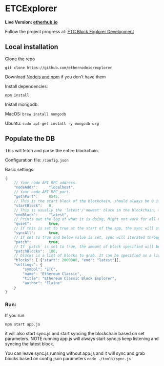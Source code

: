 # ETCExplorer

<b>Live Version: [etherhub.io](http://etherhub.io)</b>

Follow the project progress at: [ETC Block Explorer Development](https://github.com/ethernodeio/explorer)

## Local installation

Clone the repo

`git clone https://github.com/ethernodeio/explorer`

Download [Nodejs and npm](https://docs.npmjs.com/getting-started/installing-node "Nodejs install") if you don't have them

Install dependencies:

`npm install`

Install mongodb:

MacOS: `brew install mongodb`

Ubuntu: `sudo apt-get install -y mongodb-org`

## Populate the DB

This will fetch and parse the entire blockchain.

Configuration file: `/config.json`

Basic settings:
```javascript
{
    // Your node API RPC address.
    "nodeAddr":     "localhost",
    // Your node API RPC port.
    "gethPort":     8545,
    // This is the start block of the blockchain, should always be 0 if you want to sync the whole ETC blockchain.
    "startBlock":   0,
    // This is usually the 'latest'/'newest' block in the blockchain, this value gets updated automatically, and will be used to patch missing blocks if the whole app goes down.
    "endBlock":     "latest",
    // Prints out the log of what it is doing, Might not work for all messages in this release
    "quiet":        true,
    // If this is set to true at the start of the app, the sync will start syncing all blocks from lastSync, and if lastSync is 0 it will start from whatever the endBlock or latest block in the blockchain is.
    "syncAll":      true,
    // If set to true and below value is set, sync will iterated through the # of blocks specified
    "patch":        true,
    // If `patch` is set to true, the amount of block specified will be check from the latest one.
    "patchBlocks":  100,
    // blocks is a list of blocks to grab. It can be specified as a list of block numbers or an interval of block numbers. When specified as an interval, it will start at the end block and keep recording decreasing block numbers.
    "blocks": [ {"start": 2000000, "end": "latest"}],
    "settings": {
        "symbol": "ETC",
        "name": "Ethereum Classic",
        "title": "Ethereum Classic Block Explorer",
        "author": "Elaine"
    }
}

```

### Run:
If you run

  `npm start app.js`

it will also start sync.js and start syncing the blockchain based on set parameters. NOTE running app.js will always start sync.js keep listening and syncing the latest block.

You can leave sync.js running without app.js and it will sync and grab blocks based on config.json parameters
`node ./tools/sync.js`
